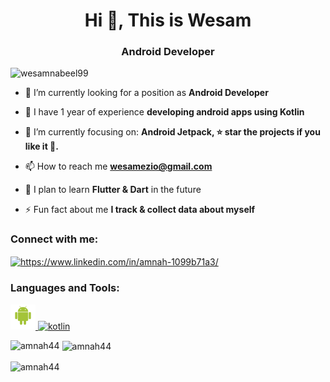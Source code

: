 <h1 align="center">Hi 👋, This is Wesam</h1>
<h3 align="center">Android Developer</h3>

<p align="left"> <img src="https://komarev.com/ghpvc/?username=wesamnabeel99&label=Profile%20views&color=0e75b6&style=flat" alt="wesamnabeel99" /> </p>

- 🔭 I’m currently looking for a position as **Android Developer**

- 🌱 I have 1 year of experience **developing android apps using Kotlin**

- 🎯 I’m currently focusing on: **Android Jetpack, ⭐️ star the projects if you like it 🤩.**

- 📫 How to reach me **wesamezio@gmail.com**

- 💫 I plan to learn **Flutter & Dart** in the future 

- ⚡ Fun fact about me **I track & collect data about myself**


<h3 align="left">Connect with me:</h3>
<p align="left">
<a href="https://www.linkedin.com/in/wesamnabeel99/" target="blank"><img align="center" src="https://raw.githubusercontent.com/rahuldkjain/github-profile-readme-generator/master/src/images/icons/Social/linked-in-alt.svg" alt="https://www.linkedin.com/in/amnah-1099b71a3/" height="30" width="40" /></a>
</p>

<h3 align="left">Languages and Tools:</h3>
<p align="left"> <a href="https://developer.android.com" target="_blank" rel="noreferrer"> <img src="https://raw.githubusercontent.com/devicons/devicon/master/icons/android/android-original-wordmark.svg" alt="android" width="40" height="40"/> </a>
<a href="https://kotlinlang.org" target="_blank" rel="noreferrer"> <img src="https://www.vectorlogo.zone/logos/kotlinlang/kotlinlang-icon.svg" alt="kotlin" width="40" height="40"/> </a>
</p>

<p><img align="left" src="https://github-readme-stats.vercel.app/api/top-langs?username=wesamnabeel99&show_icons=true&locale=en&layout=compact" alt="amnah44" /></p>

<p>&nbsp;<img align="center" src="https://github-readme-stats.vercel.app/api?username=wesamnabeel99&show_icons=true&locale=en" alt="amnah44" /></p>

<p><img align="center" src="https://github-readme-streak-stats.herokuapp.com/?user=wesamnabeel99&" alt="amnah44" /></p>
